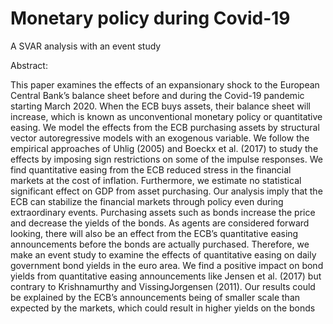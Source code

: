 # Monetary policy during Covid-19

A SVAR analysis with an event study


Abstract:

This paper examines the effects of an expansionary shock to the European Central Bank’s
balance sheet before and during the Covid-19 pandemic starting March 2020. When the
ECB buys assets, their balance sheet will increase, which is known as unconventional monetary policy or quantitative easing. We model the effects from the ECB purchasing assets by
structural vector autoregressive models with an exogenous variable. We follow the empirical approaches of Uhlig (2005) and Boeckx et al. (2017) to study the effects by imposing
sign restrictions on some of the impulse responses. We find quantitative easing from the
ECB reduced stress in the financial markets at the cost of inflation. Furthermore, we estimate no statistical significant effect on GDP from asset purchasing. Our analysis imply
that the ECB can stabilize the financial markets through policy even during extraordinary
events.
Purchasing assets such as bonds increase the price and decrease the yields of the bonds.
As agents are considered forward looking, there will also be an effect from the ECB’s
quantitative easing announcements before the bonds are actually purchased. Therefore,
we make an event study to examine the effects of quantitative easing on daily government
bond yields in the euro area. We find a positive impact on bond yields from quantitative
easing announcements like Jensen et al. (2017) but contrary to Krishnamurthy and VissingJorgensen (2011). Our results could be explained by the ECB’s announcements being of
smaller scale than expected by the markets, which could result in higher yields on the bonds
